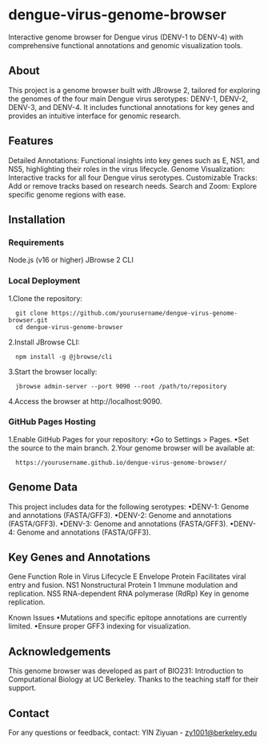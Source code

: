 # dengue-virus-genome-browser
Interactive genome browser for Dengue virus (DENV-1 to DENV-4) with comprehensive functional annotations and genomic visualization tools.

## About

This project is a genome browser built with JBrowse 2, tailored for exploring the genomes of the four main Dengue virus serotypes: DENV-1, DENV-2, DENV-3, and DENV-4. It includes functional annotations for key genes and provides an intuitive interface for genomic research.

## Features
Detailed Annotations: Functional insights into key genes such as E, NS1, and NS5, highlighting their roles in the virus lifecycle.
Genome Visualization: Interactive tracks for all four Dengue virus serotypes.
Customizable Tracks: Add or remove tracks based on research needs.
Search and Zoom: Explore specific genome regions with ease.

## Installation

### Requirements
Node.js (v16 or higher)
JBrowse 2 CLI

### Local Deployment
1.Clone the repository:
```
  git clone https://github.com/yourusername/dengue-virus-genome-browser.git  
  cd dengue-virus-genome-browser  
```

2.Install JBrowse CLI:
```
  npm install -g @jbrowse/cli  
```

3.Start the browser locally:
```
  jbrowse admin-server --port 9090 --root /path/to/repository  
```

4.Access the browser at http://localhost:9090.

### GitHub Pages Hosting
1.Enable GitHub Pages for your repository:
•Go to Settings > Pages.
•Set the source to the main branch.
2.Your genome browser will be available at:
```
  https://yourusername.github.io/dengue-virus-genome-browser/
```


## Genome Data

This project includes data for the following serotypes:
•DENV-1: Genome and annotations (FASTA/GFF3).
•DENV-2: Genome and annotations (FASTA/GFF3).
•DENV-3: Genome and annotations (FASTA/GFF3).
•DENV-4: Genome and annotations (FASTA/GFF3).

## Key Genes and Annotations

Gene	Function	Role in Virus Lifecycle
E	Envelope Protein	Facilitates viral entry and fusion.
NS1	Nonstructural Protein 1	Immune modulation and replication.
NS5	RNA-dependent RNA polymerase (RdRp)	Key in genome replication.

Known Issues
•Mutations and specific epitope annotations are currently limited.
•Ensure proper GFF3 indexing for visualization.

## Acknowledgements

This genome browser was developed as part of BIO231: Introduction to Computational Biology at UC Berkeley. Thanks to the teaching staff for their support.


## Contact

For any questions or feedback, contact:
YIN Ziyuan - zy1001@berkeley.edu
